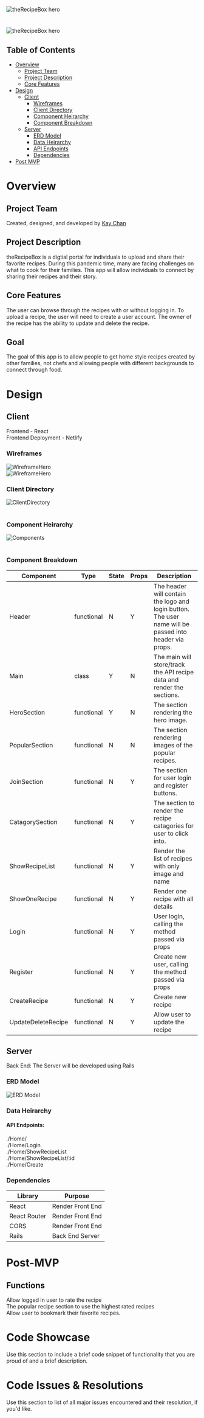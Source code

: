![theRecipeBox hero](./readmeDoc/theRecipeBox_Hero.png)

#

![theRecipeBox hero](./readmeDoc/theRecipeBox_logo.png)

## Table of Contents

- [Overview](#overview)
  - [Project Team](#project-team)
  - [Project Description](#project-description)
  - [Core Features](#core-features)
- [Design](#design)
  - [Client](#client)
    - [Wireframes](#wireframes)
    - [Client Directory](#client-directory)
    - [Component Heirarchy](#component-heirarchy)
    - [Component Breakdown](#component-breakdown)
  - [Server](#client)
    - [ERD Model](#erd-model)
    - [Data Heirarchy](#data-heirarchy)
    - [API Endpoints](#api-endpoints)
    - [Dependencies](#dependencies)
- [Post MVP](#post-mvp)

# Overview

## Project Team

Created, designed, and developed by [Kay Chan](https://github.com/kaych26)

## Project Description

theRecipeBox is a digtial portal for individuals to upload and share their favorite recipes. During this pandemic time, many are facing challenges on what to cook for their families. This app will allow individuals to connect by sharing their recipes and their story.

## Core Features

The user can browse through the recipes with or without logging in. To upload a recipe, the user will need to create a user account. The owner of the recipe has the ability to update and delete the recipe.

## Goal

The goal of this app is to allow people to get home style recipes created by other families, not chefs and allowing people with different backgrounds to connect through food.

# Design

## Client

Frontend - React
</br>
Frontend Deployment - Netlify
</br>

### Wireframes

![WireframeHero](./readmeDoc/theRecipeBox_wireframe1b.png)
</br>
![WireframeHero](./readmeDoc/theRecipeBox_wireframe2.png)
</br>

### Client Directory

![ClientDirectory](./readmeDoc/client_directory.png)
</br></br>

### Component Heirarchy

![Components](./readmeDoc/components.png)
</br></br>

### Component Breakdown

| Component          | Type       | State | Props | Description                                                                                            |
| ------------------ | ---------- | ----- | ----- | ------------------------------------------------------------------------------------------------------ |
| Header             | functional | N     | Y     | The header will contain the logo and login button. The user name will be passed into header via props. |
| Main               | class      | Y     | N     | The main will store/track the API recipe data and render the sections.                                 |
| HeroSection        | functional | Y     | N     | The section rendering the hero image.                                                                  |
| PopularSection     | functional | N     | N     | The section rendering images of the popular recipes.                                                   |
| JoinSection        | functional | N     | Y     | The section for user login and register buttons.                                                       |
| CatagorySection    | functional | N     | Y     | The section to render the recipe catagories for user to click into.                                    |
| ShowRecipeList     | functional | N     | Y     | Render the list of recipes with only image and name                                                    |
| ShowOneRecipe      | functional | N     | Y     | Render one recipe with all details                                                                     |
| Login              | functional | N     | Y     | User login, calling the method passed via props                                                        |
| Register           | functional | N     | Y     | Create new user, calling the method passed via props                                                   |
| CreateRecipe       | functional | N     | Y     | Create new recipe                                                                                      |
| UpdateDeleteRecipe | functional | N     | Y     | Allow user to update the recipe                                                                        |

## Server

Back End: The Server will be developed using Rails

### ERD Model

![ERD Model](./readmeDoc/theRecipeBox.png)

### Data Heirarchy

#### API Endpoints:

./Home/
</br>
./Home/Login
</br>
./Home/ShowRecipeList
</br>
./Home/ShowRecipeList/:id
</br>
./Home/Create
</br>

### Dependencies

| Library      | Purpose          |
| ------------ | ---------------- |
| React        | Render Front End |
| React Router | Render Front End |
| CORS         | Render Front End |
| Rails        | Back End Server  |

# Post-MVP

## Functions

Allow logged in user to rate the recipe</br>
The popular recipe section to use the highest rated recipes </br>
Allow user to bookmark their favorite recipes.</br>

# Code Showcase

Use this section to include a brief code snippet of functionality that you are proud of and a brief description.

# Code Issues & Resolutions

Use this section to list of all major issues encountered and their resolution, if you'd like.
